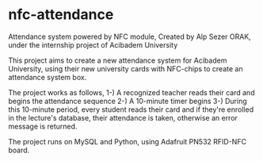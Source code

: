 # nfc-attendance
Attendance system powered by NFC module,
Created by Alp Sezer ORAK, under the internship project of Acibadem University

This project aims to create a new attendance system for Acibadem University, using their new university cards with NFC-chips to create an attendance system box.

The project works as follows,
1-) A recognized teacher reads their card and begins the attendance sequence
2-) A 10-minute timer begins
3-) During this 10-minute period, every student reads their card and if they're enrolled in the lecture's database, their attendance is taken, otherwise an error message is returned.

The project runs on MySQL and Python, using Adafruit PN532 RFID-NFC board.
